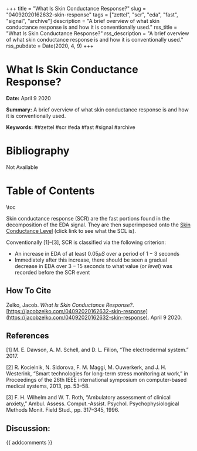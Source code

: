 +++
title = "What Is Skin Conductance Response?"
slug = "04092020162632-skin-response"
tags = ["zettel", "scr", "eda", "fast", "signal", "archive"]
description = "A brief overview of what skin conductance response is and how it is conventionally used."
rss_title = "What Is Skin Conductance Response?"
rss_description = "A brief overview of what skin conductance response is and how it is conventionally used."
rss_pubdate = Date(2020, 4, 9)
+++



What Is Skin Conductance Response?
=========

**Date:** April 9 2020

**Summary:** A brief overview of what skin conductance response is and how it is conventionally used.

**Keywords:** ##zettel #scr #eda #fast #signal  #archive

Bibliography
==========

Not Available

Table of Contents
=========

\toc

Skin conductance response (SCR) are the fast portions found in the decomposition of the EDA signal. They are then superimposed onto the [Skin Conductance Level](/04092020161622-skin-conductance.md) (click link to see what the SCL is).

Conventionally [1]–[3], SCR is classified via the following criterion:

  * An increase in EDA of at least $0.05\mu S$ over a period of $1 - 3$ seconds
  * Immediately after this increase, there should be seen a gradual decrease in EDA over $3 - 15$ seconds to what value (or *level*) was recorded before the SCR event
## How To Cite

 Zelko, Jacob. _What Is Skin Conductance Response?_. [https://jacobzelko.com/04092020162632-skin-response](https://jacobzelko.com/04092020162632-skin-response). April 9 2020.
## References

[1] M. E. Dawson, A. M. Schell, and D. L. Filion, “The electrodermal system.” 2017.

[2] R. Kocielnik, N. Sidorova, F. M. Maggi, M. Ouwerkerk, and J. H. Westerink, “Smart technologies for long-term stress monitoring at work,” in Proceedings of the 26th IEEE international symposium on computer-based medical systems, 2013, pp. 53–58.

[3] F. H. Wilhelm and W. T. Roth, “Ambulatory assessment of clinical anxiety,” Ambul. Assess. Comput.-Assist. Psychol. Psychophysiological Methods Monit. Field Stud., pp. 317–345, 1996.
## Discussion: 

{{ addcomments }}
